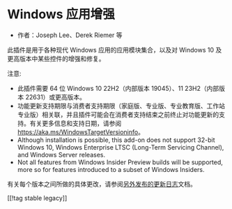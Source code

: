 # Windows 应用增强 #

* 作者：Joseph Lee、Derek Riemer 等

此插件是用于各种现代 Windows 应用的应用模块集合，以及对 Windows 10 及更高版本中某些控件的增强和修复。

注意:

* 此插件需要 64 位 Windows 10 22H2（内部版本 19045）、11 23H2（内部版本 22631）或更高版本。
* 功能更新支持期限与消费者支持期限（家庭版、专业版、专业教育版、工作站专业版）相关联，并且插件可能会在消费者支持结束之前终止对功能更新的支持。有关更多信息和支持日期，请参阅
  <https://aka.ms/WindowsTargetVersioninfo>。
* Although installation is possible, this add-on does not support 32-bit
  Windows 10, Windows Enterprise LTSC (Long-Term Servicing Channel), and
  Windows Server releases.
* Not all features from Windows Insider Preview builds will be supported,
  more so for features introduced to a subset of Windows Insiders.

有关每个版本之间所做的具体更改，请参阅[另外发布的更新日志][1]文档。

[[!tag stable legacy]]

[1]: https://github.com/josephsl/wintenapps/blob/main/changes.md

